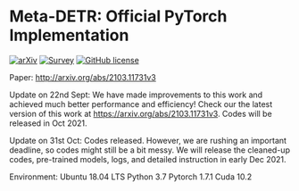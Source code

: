 # Meta-DETR: Official PyTorch Implementation

[![arXiv](https://img.shields.io/badge/arXiv-2103.11731v3-b31b1b.svg)](https://arxiv.org/abs/2103.11731v3)
[![Survey](https://github.com/sindresorhus/awesome/blob/main/media/mentioned-badge.svg)](https://github.com/dk-liang/Awesome-Visual-Transformer) 
[![GitHub license](https://badgen.net/github/license/ZhangGongjie/Meta-DETR)](https://github.com/ZhangGongjie/Meta-DETR/blob/master/LICENSE)


Paper: http://arxiv.org/abs/2103.11731v3

Update on 22nd Sept: We have made improvements to this work and achieved much better performance and efficiency! Check our the latest version of this work at https://arxiv.org/abs/2103.11731v3. Codes will be released in Oct 2021.

Update on 31st Oct: Codes released. However, we are rushing an important deadline, so codes might still be a bit messy. We will release the cleaned-up codes, pre-trained models, logs, and detailed instruction in early Dec 2021.

Environment:
Ubuntu 18.04 LTS
Python 3.7
Pytorch 1.7.1
Cuda 10.2

